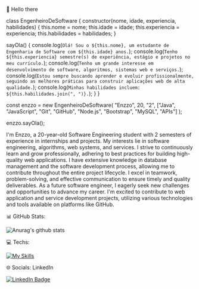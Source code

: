👋 Hello there

class EngenheiroDeSoftware {
  constructor(nome, idade, experiencia, habilidades) {
    this.nome = nome;
    this.idade = idade;
    this.experiencia = experiencia;
    this.habilidades = habilidades;
  }

  sayOla() {
    console.log(`Olá! Sou o ${this.nome}, um estudante de Engenharia de Software com ${this.idade} anos.`);
    console.log(`Tenho ${this.experiencia} semestre(s) de experiência, estágio e projetos no meu currículo.`);
    console.log(`Tenho um grande interesse em desenvolvimento de software, algoritmos, sistemas web e serviços.`);
    console.log(`Estou sempre buscando aprender e evoluir profissionalmente, seguindo as melhores práticas para construir aplicações web de alta qualidade.`);
    console.log(`Minhas habilidades incluem: ${this.habilidades.join(", ")}.`);
  }
}

const enzzo = new EngenheiroDeSoftware(
  "Enzzo",
  20,
  "2",
  ["Java", "JavaScript", "Git", "GitHub", "Node.js", "Bootstrap", "MySQL", "APIs"]
);

enzzo.sayOla();


I'm Enzzo, a 20-year-old Software Engineering student with 2 semesters of experience in internships and projects. My interests lie in software engineering, algorithms, web systems, and services. I strive to continuously learn and grow professionally, adhering to best practices for building high-quality web applications. I have extensive knowledge in database management and the software development process, allowing me to contribute throughout the entire project lifecycle. I excel in teamwork, problem-solving, and effective communication to ensure timely and quality deliverables. As a future software engineer, I eagerly seek new challenges and opportunities to advance my career. I'm excited to contribute to web application and service development projects, utilizing various technologies and tools available on platforms like GitHub.

📊 GitHub Stats:


![Anurag's github stats](https://github-readme-stats.vercel.app/api?username=ebertoncello12)



💻 Techs: 

 [![My Skills](https://skillicons.dev/icons?i=js,java,nodejs,bootstrap,jquery,mysql)](https://skillicons.dev)


 🌐 Socials:
 LinkedIn


 <a href="https://www.linkedin.com/in/enzzo-ferrari-099138238/">
    <img src="https://img.shields.io/badge/LinkedIn-blue?style=for-the-badge&logo=linkedin&logoColor=white" alt="LinkedIn Badge"/>
  </a>

